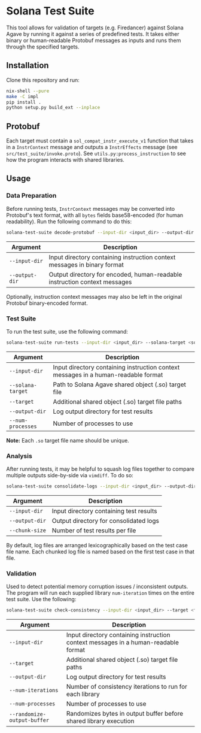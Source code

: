 # Solana Test Suite

This tool allows for validation of targets (e.g. Firedancer) against Solana Agave by running it against a series of predefined tests. It takes either binary or human-readable Protobuf messages as inputs and runs them through the specified targets.

## Installation

Clone this repository and run:

```sh
nix-shell --pure
make -C impl
pip install .
python setup.py build_ext --inplace
```

## Protobuf

Each target must contain a `sol_compat_instr_execute_v1` function that takes in a `InstrContext` message and outputs a `InstrEffects` message (see `src/test_suite/invoke.proto`). See `utils.py:process_instruction` to see how the program interacts with shared libraries.

## Usage

### Data Preparation

Before running tests, `InstrContext` messages may be converted into Protobuf's text format, with all `bytes` fields base58-encoded (for human readability). Run the following command to do this:

```sh
solana-test-suite decode-protobuf --input-dir <input_dir> --output-dir <output_dir>
```

| Argument       | Description                                                                                   |
|----------------|-----------------------------------------------------------------------------------------------|
| `--input-dir`  | Input directory containing instruction context messages in binary format                      |
| `--output-dir` | Output directory for encoded, human-readable instruction context messages                     |


Optionally, instruction context messages may also be left in the original Protobuf binary-encoded format.


### Test Suite

To run the test suite, use the following command:

```sh
solana-test-suite run-tests --input-dir <input_dir> --solana-target <solana_target.so> --target <firedancer> [--target <target_2> ...] --output-dir <log_output_dir> --num-processes <num_processes>
```

| Argument        | Description                                                                                         |
|-----------------|-----------------------------------------------------------------------------------------------------|
| `--input-dir`   | Input directory containing instruction context messages in a human-readable format |
| `--solana-target` | Path to Solana Agave shared object (.so) target file            |
| `--target`      | Additional shared object (.so) target file paths  |
| `--output-dir`  | Log output directory for test results |
| `--num-processes`  | Number of processes to use |

**Note:** Each `.so` target file name should be unique.

### Analysis

After running tests, it may be helpful to squash log files together to compare multiple outputs side-by-side via `vimdiff`. To do so:

```sh
solana-test-suite consolidate-logs --input-dir <input_dir> --output-dir <output_dir> --chunk-size <chunk_size>
```

| Argument        | Description                                                                                         |
|-----------------|-----------------------------------------------------------------------------------------------------|
| `--input-dir`   | Input directory containing test results |
| `--output-dir`  | Output directory for consolidated logs |
| `--chunk-size`  | Number of test results per file |

By default, log files are arranged lexicographically based on the test case file name. Each chunked log file is named based on the first test case in that file.


### Validation

Used to detect potential memory corruption issues / inconsistent outputs. The program will run each supplied library `num-iteration` times on the entire test suite. Use the following:

```sh
solana-test-suite check-consistency --input-dir <input_dir> --target <firedancer> [--target <target_2> ...] --output-dir <log_output_dir> --num-iterations <num_iterations> --num-processes <num_processes>
```

| Argument                   | Description                                                                                                              |
|----------------------------|--------------------------------------------------------------------------------------------------------------------------|
| `--input-dir`              | Input directory containing instruction context messages in a human-readable format                                       |
| `--target`                 | Additional shared object (.so) target file paths                                                                         |
| `--output-dir`             | Log output directory for test results                                                                                    |
| `--num-iterations`         | Number of consistency iterations to run for each library                                                                 |
| `--num-processes`          | Number of processes to use                                                                                               |
| `--randomize-output-buffer`| Randomizes bytes in output buffer before shared library execution                                                        |
